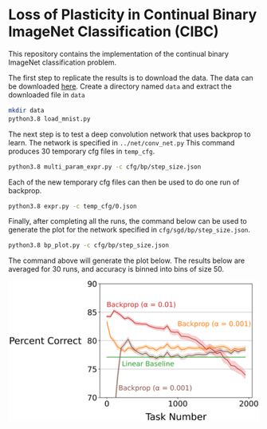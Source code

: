 # Loss of Plasticity in Continual Binary ImageNet Classification (CIBC)
This repository contains the implementation of the continual binary ImageNet classification problem.

The first step to replicate the results is to download the data. The data can be downloaded [here](https://drive.google.com/file/d/1i0ok3LT5_mYmFWaN7wlkpHsitUngGJ8z/view?usp=sharing).
Create a directory named `data` and extract the downloaded file in `data`
```sh
mkdir data
python3.8 load_mnist.py
```

The next step is to test a deep convolution network that uses backprop to learn.
The network is specified in `../net/conv_net.py`
This command produces 30 temporary cfg files in `temp_cfg`.

```sh
python3.8 multi_param_expr.py -c cfg/bp/step_size.json 
```

Each of the new temporary cfg files can then be used to do one run of backprop.
```sh
python3.8 expr.py -c temp_cfg/0.json 
```

Finally, after completing all the runs, the command below can be used to generate
the plot for the network specified in `cfg/sgd/bp/step_size.json`.

```sh
python3.8 bp_plot.py -c cfg/bp/step_size.json 
```

The command above will generate the plot below.
The results below are averaged for 30 runs, and accuracy is binned into bins of size 50.


![](bp_imagenet.png "BP on CIBC")
